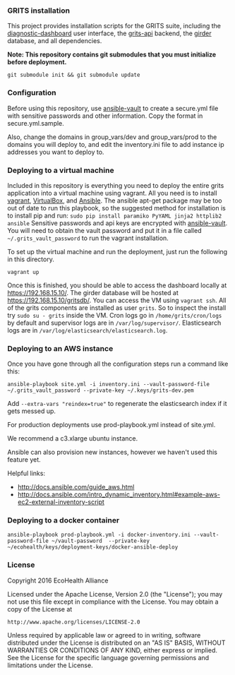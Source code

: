 ### GRITS installation

This project provides installation scripts for the GRITS suite, including the 
[diagnostic-dashboard](https://github.com/ecohealthalliance/diagnostic-dashboard) 
user interface, the [grits-api](https://github.com/ecohealthalliance/grits-api) 
backend, the [girder](https://github.com/girder/girder) database, and 
all dependencies.


**Note: This repository contains git submodules that you must initialize before
deployment.**
```
git submodule init && git submodule update
```

### Configuration

Before using this repository, use [ansible-vault](http://docs.ansible.com/playbooks_vault.html) to create a secure.yml file with sensitive passwords and other information. Copy the format in secure.yml.sample.

Also, change the domains in group_vars/dev and group_vars/prod to the domains you will deploy to, and
edit the inventory.ini file to add instance ip addresses you want to deploy to.

### Deploying to a virtual machine

Included in this repository is everything you need to deploy the entire
grits application into a virtual machine using vagrant.  All you need
is to install [vagrant](https://www.vagrantup.com/),
[VirtualBox](https://www.virtualbox.org/), and [Ansible](http://www.ansible.com/).
The ansible apt-get package may be too out of date to run this playbook,
so the suggested method for installation is to install pip and run:
`sudo pip install paramiko PyYAML jinja2 httplib2 ansible`
Sensitive passwords and api keys are encrypted with [ansible-vault](http://docs.ansible.com/playbooks_vault.html).
You will need to obtain the vault password and put it in a file called
`~/.grits_vault_password` to run the vagrant installation.

To set up the virtual machine and run the deployment, just run the following
in this directory.
```
vagrant up
```

Once this is finished, you should be able to access the dashboard locally at
https://192.168.15.10/.  The girder database will be hosted at https://192.168.15.10/gritsdb/.
You can access the VM using `vagrant ssh`.  All of the grits components are
installed as user `grits`.  So to inspect the install try `sudo su - grits` inside the
VM.  Cron logs go in `/home/grits/cron/logs` by default and supervisor logs are in
`/var/log/supervisor/`. Elasticsearch logs are in `/var/log/elasticsearch/elasticsearch.log`.

### Deploying to an AWS instance

Once you have gone through all the configuration steps run a command like this:

```
ansible-playbook site.yml -i inventory.ini --vault-password-file ~/.grits_vault_password --private-key ~/.keys/grits-dev.pem
```

Add `--extra-vars "reindex=true"` to regenerate the elasticsearch index
if it gets messed up.

For production deployments use prod-playbook.yml instead of site.yml.

We recommend a c3.xlarge ubuntu instance. 

Ansible can also provision new instances, however we haven't used this feature yet.

Helpful links:
 * http://docs.ansible.com/guide_aws.html
 * http://docs.ansible.com/intro_dynamic_inventory.html#example-aws-ec2-external-inventory-script

### Deploying to a docker container

```
ansible-playbook prod-playbook.yml -i docker-inventory.ini --vault-password-file ~/vault-password  --private-key ~/ecohealth/keys/deployment-keys/docker-ansible-deploy
```  

### License
Copyright 2016 EcoHealth Alliance

Licensed under the Apache License, Version 2.0 (the "License");
you may not use this file except in compliance with the License.
You may obtain a copy of the License at

    http://www.apache.org/licenses/LICENSE-2.0

Unless required by applicable law or agreed to in writing, software
distributed under the License is distributed on an "AS IS" BASIS,
WITHOUT WARRANTIES OR CONDITIONS OF ANY KIND, either express or implied.
See the License for the specific language governing permissions and
limitations under the License.
